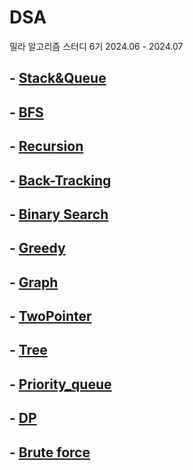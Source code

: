 # DSA
밀라 알고리즘 스터디 6기
2024.06 - 2024.07

## - [Stack&Queue](./Stack&Queue/Stack&Queue.md)
## - [BFS](./BFS/BFS.md)
## - [Recursion](./Recursion/Recursion.md)
## - [Back-Tracking](./BackTracking/BackTracking.md)
## - [Binary Search](./BinarySearch/BinarySearch.md)
## - [Greedy](./Greedy/Greedy.md)
## - [Graph](./Graph/Graph.md)
## - [TwoPointer](./TwoPointer/TwoPointer.md)
## - [Tree](./Tree/Tree.md)
## - [Priority_queue](./priority_queue/priority_queue.md)
## - [DP](./DP/DP.md)
## - [Brute force](./BruteForce/BruteForce.md)